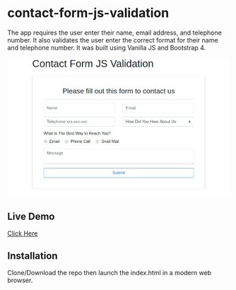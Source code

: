 # contact-form-js-validation

The app requires the user enter their name, email address, and telephone number.
It also validates the user enter the correct format for their name and telephone number.
It was built using Vanilla JS and Bootstrap 4.

![Contact Form JS Validation Image](contact-form-js-validation-demo.jpg)

## Live Demo
[Click Here](http://apps.javierlona.com/contact-form-js-validation/)

## Installation
Clone/Download the repo then launch the index.html in a modern web browser.
